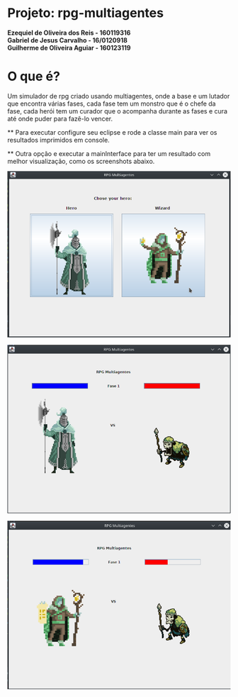 
# Projeto: rpg-multiagentes

**Ezequiel de Oliveira dos Reis - 160119316**  
**Gabriel de Jesus Carvalho - 16/0120918**  
**Guilherme de Oliveira Aguiar - 160123119** 

# O que é?

Um simulador de rpg criado usando multiagentes, onde a base e um lutador que encontra várias fases, cada fase tem um monstro que é o chefe da fase, cada herói tem um curador que o acompanha durante as fases e cura até onde puder para fazê-lo vencer.

** Para executar configure seu eclipse e rode a classe main para ver os resultados imprimidos em console.

** Outra opção e executar a mainInterface para ter um resultado com melhor visualização, como os screenshots abaixo.

![Imagem1](./multiagentes/img1.png)

![Imagem1](./multiagentes/img2.png)

![Imagem1](./multiagentes/img3.png)

